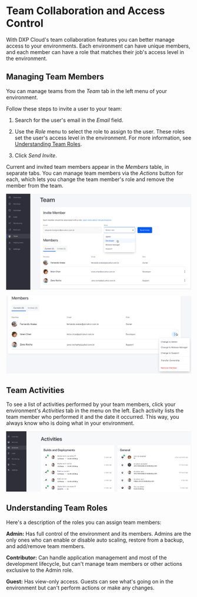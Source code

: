# Team Collaboration and Access Control [](id=team-collaboration-and-access-control)

With DXP Cloud's team collaboration features you can better manage access to 
your environments. Each environment can have unique members, and each member can 
have a role that matches their job's access level in the environment. 

## Managing Team Members [](id=managing-team-members)

You can manage teams from the *Team* tab in the left menu of your environment. 

Follow these steps to invite a user to your team: 

1.  Search for the user's email in the *Email* field. 

2.  Use the *Role* menu to select the role to assign to the user. These roles 
    set the user's access level in the environment. For more information, see 
    [Understanding Team Roles](#understanding-team-roles). 

3.  Click *Send Invite*. 

Current and invited team members appear in the *Members* table, in separate 
tabs. You can manage team members via the *Actions* button for each, which lets 
you change the team member's role and remove the member from the team. 

![Figure 1: The Team tab shows your team members.](../../images/team-members.png)

![Figure 2: Use the Actions button to manage each team member.](../../images/team-member-actions.png)

## Team Activities [](id=team-activities)

To see a list of activities performed by your team members, click your 
environment's *Activities* tab in the menu on the left. Each activity lists the 
team member who performed it and the date it occurred. This way, you always know 
who is doing what in your environment. 

![Figure 3: The Activities tab shows your team's activities.](../../images/team-activities.png)

## Understanding Team Roles [](id=understanding-team-roles)
<!-- These roles don't match those in the selector menu or Actions button. -->

Here's a description of the roles you can assign team members: 

**Admin:** Has full control of the environment and its members. Admins are the
only ones who can enable or disable auto scaling, restore from a backup, and 
add/remove team members. 

**Contributor:** Can handle application management and most of the development 
lifecycle, but can't manage team members or other actions exclusive to the Admin 
role. 

**Guest:** Has view-only access. Guests can see what's going on in the 
environment but can't perform actions or make any changes. 
